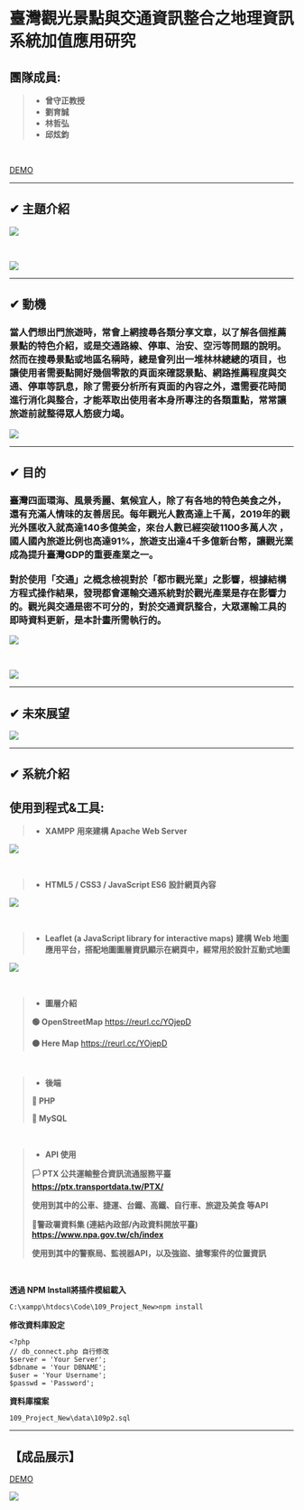 # 臺灣觀光景點與交通資訊整合之地理資訊系統加值應用研究
## 團隊成員:
> * **曾守正教授**
> * **劉育誠**
> * **林哲弘**
> * **邱炫鈞**

<br>


[DEMO](https://zhehong1021.github.io/Vue-Leaflet-Project/)


---

## ✔ 主題介紹
![](https://i.imgur.com/lRSSNfV.png)

<br>

![](https://i.imgur.com/Ina4mS8.png)



---

## ✔ 動機

### 當人們想出門旅遊時，常會上網搜尋各類分享文章，以了解各個推薦景點的特色介紹，或是交通路線、停車、治安、空污等問題的說明。然而在搜尋景點或地區名稱時，總是會列出一堆林林總總的項目，也讓使用者需要點開好幾個零散的頁面來確認景點、網路推薦程度與交通、停車等訊息，除了需要分析所有頁面的內容之外，還需要花時間進行消化與整合，才能萃取出使用者本身所專注的各類重點，常常讓旅遊前就整得眾人筋疲力竭。

![](https://i.imgur.com/k7Czlw1.png)


---

## ✔ 目的

### 臺灣四面環海、風景秀麗、氣候宜人，除了有各地的特色美食之外，還有充滿人情味的友善居民。每年觀光人數高達上千萬，2019年的觀光外匯收入就高達140多億美金，來台人數已經突破1100多萬人次 ，國人國內旅遊比例也高達91%，旅遊支出達4千多億新台幣，讓觀光業成為提升臺灣GDP的重要產業之一。<br><br>對於使用「交通」之概念檢視對於「都市觀光業」之影響，根據結構方程式操作結果，發現都會運輸交通系統對於觀光產業是存在影響力的。觀光與交通是密不可分的，對於交通資訊整合，大眾運輸工具的即時資料更新，是本計畫所需執行的。

![](https://i.imgur.com/4NDnLr0.png)

<br>

![](https://i.imgur.com/zce5Fah.png)

---

## ✔ 未來展望

![](https://i.imgur.com/OsG1CWg.png)

---

## ✔ 系統介紹
## 使用到程式&工具:
> * **XAMPP**
> **用來建構 Apache Web Server**
> 
![](https://i.imgur.com/4F0iLX4.png)

<br>

> * **HTML5 / CSS3 / JavaScript ES6**
> **設計網頁內容**
> 
![](https://i.imgur.com/BGtUSO8.png)


<br>

> * **Leaflet (a JavaScript library for interactive maps)**
> **建構 Web 地圖應用平台，搭配地圖圖層資訊顯示在網頁中，經常用於設計互動式地圖**
> 
![](https://i.imgur.com/U3tDW8g.png)

<br>

> * **圖層介紹**
> 
> **🟢 OpenStreetMap**
> https://reurl.cc/YOjepD
>
> **🟠 Here Map**
> https://reurl.cc/YOjepD


<br>

> * **後端**
> 
> **🧡 PHP**
> 
> **💛 MySQL**

<br>

> * **API 使用**
>
> **🏳 PTX 公共運輸整合資訊流通服務平臺**
> **https://ptx.transportdata.tw/PTX/**
> 
> **使用到其中的公車、捷運、台鐵、高鐵、自行車、旅遊及美食 等API**
>
> **🏴警政署資料集 (連結內政部/內政資料開放平臺)**
> **https://www.npa.gov.tw/ch/index**
> 
> **使用到其中的警察局、監視器API，以及強盜、搶奪案件的位置資訊**

<br>



**透過 NPM Install將插件模組載入**
```cmd=
C:\xampp\htdocs\Code\109_Project_New>npm install

```

**修改資料庫設定**
```php=
<?php
// db_connect.php 自行修改
$server = 'Your Server';
$dbname = 'Your DBNAME';
$user = 'Your Username';
$passwd = 'Password';
```

**資料庫檔案**
```cmd=
109_Project_New\data\109p2.sql
```

---
## 【成品展示】
[DEMO](https://163.18.42.31/Code/109_Project_New)

![](https://i.imgur.com/UyId7B1.png)

